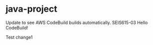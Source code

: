 # java-project
Update to see AWS CodeBuild builds automatically.
SEIS615-03 Hello CodeBuild!

Test change1